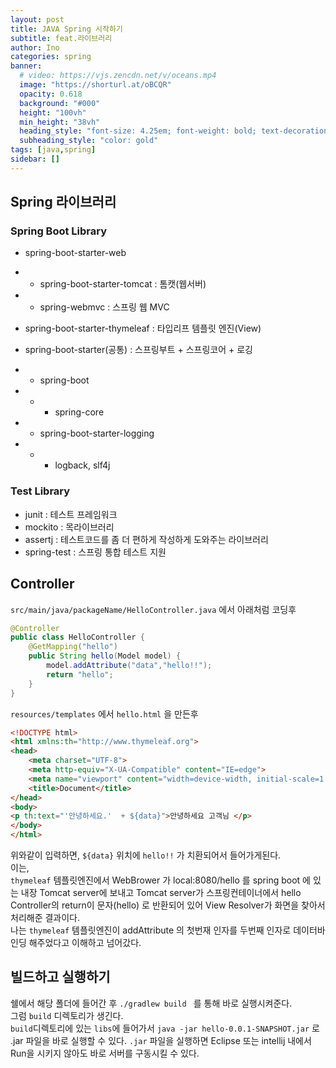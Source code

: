 ```yaml
---
layout: post
title: JAVA Spring 시작하기
subtitle: feat.라이브러리
author: Ino
categories: spring
banner:
  # video: https://vjs.zencdn.net/v/oceans.mp4
  image: "https://shorturl.at/oBCQR"
  opacity: 0.618
  background: "#000"
  height: "100vh"
  min_height: "38vh"
  heading_style: "font-size: 4.25em; font-weight: bold; text-decoration: underline"
  subheading_style: "color: gold"
tags: [java,spring]
sidebar: []
---  
```


## Spring 라이브러리    

### Spring Boot Library
* spring-boot-starter-web
* * spring-boot-starter-tomcat : 톰캣(웹서버)
* * spring-webmvc : 스프링 웹 MVC

* spring-boot-starter-thymeleaf : 타입리프 템플릿 엔진(View)
* spring-boot-starter(공통) : 스프링부트 + 스프링코어 + 로깅
* * spring-boot
* * * spring-core
* * spring-boot-starter-logging
* * * logback, slf4j

### Test Library
* junit : 테스트 프레임워크
* mockito : 목라이브러리
* assertj : 테스트코드를 좀 더 편하게 작성하게 도와주는 라이브러리
* spring-test : 스프링 통합 테스트 지원

## Controller

`src/main/java/packageName/HelloController.java` 에서 아래처럼 코딩후
```java
@Controller
public class HelloController {
    @GetMapping("hello")
    public String hello(Model model) {
        model.addAttribute("data","hello!!");
        return "hello";
    }
}
```

`resources/templates` 에서 `hello.html` 을 만든후

```html
<!DOCTYPE html>
<html xmlns:th="http://www.thymeleaf.org">
<head>
    <meta charset="UTF-8">
    <meta http-equiv="X-UA-Compatible" content="IE=edge">
    <meta name="viewport" content="width=device-width, initial-scale=1.0">
    <title>Document</title>
</head>
<body>
<p th:text="'안녕하세요.'  + ${data}">안녕하세요 고객님 </p>
</body>
</html>
```
위와같이 입력하면, `${data}` 위치에 `hello!!` 가 치환되어서 들어가게된다.   
이는,     
`thymeleaf` 템플릿엔진에서 WebBrower 가 local:8080/hello 를 spring boot 에 있는 내장 Tomcat server에 보내고 Tomcat server가  스프링컨테이너에서 hello Controller의 return이 문자(hello) 로 반환되어 있어 View Resolver가 화면을 찾아서 처리해준 결과이다.   
나는 `thymeleaf` 템플릿엔진이 addAttribute 의 첫번재 인자를 두번째 인자로 데이터바인딩 해주었다고 이해하고 넘어갔다.    

## 빌드하고 실행하기
쉘에서 해당 폴더에 들어간 후 `./gradlew build ` 를 통해 바로 실행시켜준다.    
그럼 `build` 디렉토리가 생긴다.   
`build`디렉토리에 있는 `libs`에 들어가서 `java -jar hello-0.0.1-SNAPSHOT.jar` 로 .jar 파일을 바로 실행할 수 있다.
`.jar` 파일을 실행하면 Eclipse 또는 intellij 내에서 Run을 시키지 않아도 바로 서버를 구동시킬 수 있다.   

